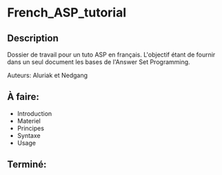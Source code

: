 # French_ASP_tutorial

## Description
Dossier de travail pour un tuto ASP en français.
L'objectif étant de fournir dans un seul document les bases de l'Answer Set Programming.

Auteurs: Aluriak et Nedgang

## À faire:
- Introduction
- Materiel
- Principes
- Syntaxe
- Usage

## Terminé:
